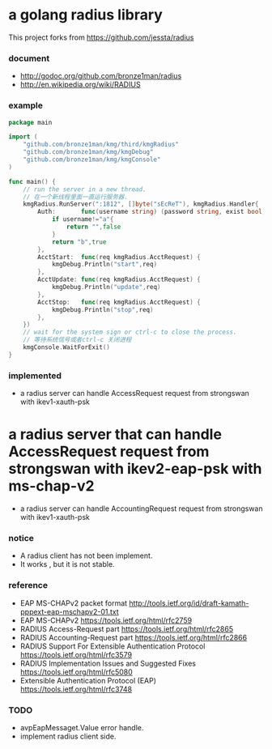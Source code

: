 a golang radius library
=============================
This project forks from https://github.com/jessta/radius

### document
* http://godoc.org/github.com/bronze1man/radius
* http://en.wikipedia.org/wiki/RADIUS

### example
```go
package main

import (
	"github.com/bronze1man/kmg/third/kmgRadius"
	"github.com/bronze1man/kmg/kmgDebug"
	"github.com/bronze1man/kmg/kmgConsole"
)

func main() {
	// run the server in a new thread.
	// 在一个新线程里面一直运行服务器.
	kmgRadius.RunServer(":1812", []byte("sEcReT"), kmgRadius.Handler{
		Auth:       func(username string) (password string, exist bool) {
			if username!="a"{
				return "",false
			}
			return "b",true
		},
		AcctStart:  func(req kmgRadius.AcctRequest) {
			kmgDebug.Println("start",req)
		},
		AcctUpdate: func(req kmgRadius.AcctRequest) {
			kmgDebug.Println("update",req)
		},
		AcctStop:   func(req kmgRadius.AcctRequest) {
			kmgDebug.Println("stop",req)
		},
	})
	// wait for the system sign or ctrl-c to close the process.
	// 等待系统信号或者ctrl-c 关闭进程
	kmgConsole.WaitForExit()
}
```

### implemented
* a radius server can handle AccessRequest request from strongswan with ikev1-xauth-psk
# a radius server that can handle AccessRequest request from strongswan with ikev2-eap-psk with ms-chap-v2
* a radius server can handle AccountingRequest request from strongswan with ikev1-xauth-psk

### notice
* A radius client has not been implement.
* It works , but it is not stable.

### reference
* EAP MS-CHAPv2 packet format 								http://tools.ietf.org/id/draft-kamath-pppext-eap-mschapv2-01.txt
* EAP MS-CHAPv2 											https://tools.ietf.org/html/rfc2759
* RADIUS Access-Request part      							https://tools.ietf.org/html/rfc2865
* RADIUS Accounting-Request part  							https://tools.ietf.org/html/rfc2866
* RADIUS Support For Extensible Authentication Protocol 	https://tools.ietf.org/html/rfc3579
* RADIUS Implementation Issues and Suggested Fixes 			https://tools.ietf.org/html/rfc5080
* Extensible Authentication Protocol (EAP)                  https://tools.ietf.org/html/rfc3748

### TODO
* avpEapMessaget.Value error handle.
* implement radius client side.